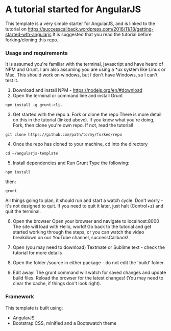 # A tutorial started for AngularJS

This template is a very simple starter for AngularJS, and is linked to the tutorial on https://successcallback.wordpress.com/2016/11/18/getting-started-wth-angularjs
It is suggested that you read the tutorial before forking/cloning this repo.

### Usage and requirements
It is assumed you're familiar with the terminal, javascript and have heard of NPM and Grunt. I am also assuming you are using a *ux system like Linux or Mac. This should work on windows, but I don't have Windows, so I can't test it. 

1. Download and install NPM - https://nodejs.org/en/#download
2. Open the terminal or command line and install Grunt

``` shell
npm install -g grunt-cli.
```

3. Get started with the repo
    a. Fork or clone the repo
    There is more detail on this in the tutorial (linked above). If you know what you're doing, Fork, then clone you're own repo. If not, read the tutorial!

``` shell
git clone https://github.com/path/to/my/forked/repo
```

4. Once the repo has cloned to your machine, cd into the directory

```shell
cd ~/angularjs-template
```

5. Install dependencies and Run Grunt
    Type the following:

```shell
npm install
```

then:

``` shell
grunt
```

All things going to plan, it should run and start a watch cycle. Don't worry - it's not designed to quit. If you need to quit it later, just halt (Control+z) and quit the terminal. 

6. Open the browser
    Open your browser and navigate to localhost:8000
    The site will load with Hello, world!
    Go back to the tutorial and get started working through the steps, or you can watch the video breakdown on our YouTube channel, successCallback!.

7. Open (you may need to download) Textmate or Sublime text - check the tutorial for more details
8. Open the folder /source in either package - do not edit the 'build' folder
9. Edit away! The grunt command will watch for saved changes and update build files. Reload the browser for the latest changes! (You may need to clear the cache, if things don't look right). 

### Framework
This template is built using:

* AngularJS
* Bootstrap CSS, minified and a Bootswatch theme
